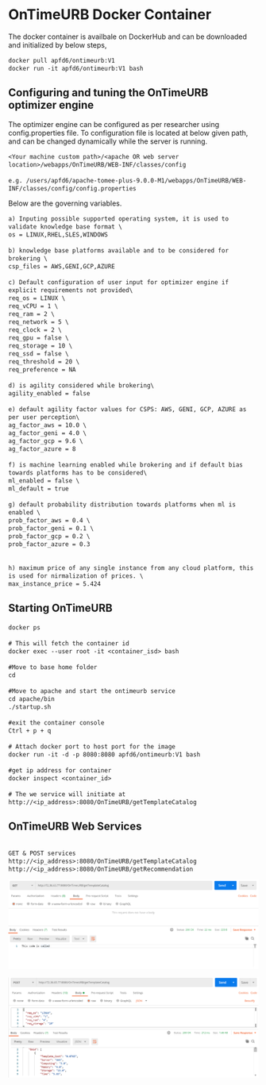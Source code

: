 # OnTimeURB Docker Container

The docker container is availbale on DockerHub and can be downloaded and initialized by below steps,
```
docker pull apfd6/ontimeurb:V1
docker run -it apfd6/ontimeurb:V1 bash

```
## Configuring and tuning the OnTimeURB optimizer engine
The optimizer engine can be configured as per researcher using config.properties file. 
To configuration file is located at below given path, and can be changed dynamically while the server is running.

```
<Your machine custom path>/<apache OR web server location>/webapps/OnTimeURB/WEB-INF/classes/config

e.g. /users/apfd6/apache-tomee-plus-9.0.0-M1/webapps/OnTimeURB/WEB-INF/classes/config/config.properties

```
Below are the governing variables.
```
a) Inputing possible supported operating system, it is used to validate knowledge base format \
os = LINUX,RHEL,SLES,WINDOWS 

b) knowledge base platforms available and to be considered for brokering \
csp_files = AWS,GENI,GCP,AZURE

c) Default configuration of user input for optimizer engine if explicit requirements not provided\
req_os = LINUX \
req_vCPU = 1 \
req_ram = 2 \
req_network = 5 \
req_clock = 2 \
req_gpu = false \
req_storage = 10 \
req_ssd = false \
req_threshold = 20 \
req_preference = NA 

d) is agility considered while brokering\
agility_enabled = false 

e) default agility factor values for CSPS: AWS, GENI, GCP, AZURE as per user perception\
ag_factor_aws = 10.0 \
ag_factor_geni = 4.0 \
ag_factor_gcp = 9.6 \
ag_factor_azure = 8 

f) is machine learning enabled while brokering and if default bias towards platforms has to be considered\
ml_enabled = false \
ml_default = true 

g) default probability distribution towards platforms when ml is enabled \
prob_factor_aws = 0.4 \
prob_factor_geni = 0.1 \
prob_factor_gcp = 0.2 \
prob_factor_azure = 0.3 


h) maximum price of any single instance from any cloud platform, this is used for nirmalization of prices. \
max_instance_price = 5.424 

```


## Starting OnTimeURB

```
docker ps

# This will fetch the container id
docker exec --user root -it <container_isd> bash

#Move to base home folder
cd

#Move to apache and start the ontimeurb service
cd apache/bin
./startup.sh

#exit the container console
Ctrl + p + q

# Attach docker port to host port for the image
docker run -it -d -p 8080:8080 apfd6/ontimeurb:V1 bash

#get ip address for container
docker inspect <container_id>

# The we service will initiate at
http://<ip_address>:8080/OnTimeURB/getTemplateCatalog

```
## OnTimeURB Web Services
```

GET & POST services 
http://<ip_address>:8080/OnTimeURB/getTemplateCatalog
http://<ip_address>:8080/OnTimeURB/getRecommendation

```

![GET Service](Images/OnTimeURB_GET.png)


![POST Service](Images/OnTimeURB_POST.png)
